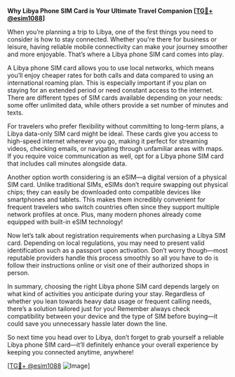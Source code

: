 **Why Libya Phone SIM Card is Your Ultimate Travel Companion [[TG💪+ @esim1088](https://t.me/s/esim1088)]**

When you’re planning a trip to Libya, one of the first things you need to consider is how to stay connected. Whether you're there for business or leisure, having reliable mobile connectivity can make your journey smoother and more enjoyable. That’s where a Libya phone SIM card comes into play. 

A Libya phone SIM card allows you to use local networks, which means you’ll enjoy cheaper rates for both calls and data compared to using an international roaming plan. This is especially important if you plan on staying for an extended period or need constant access to the internet. There are different types of SIM cards available depending on your needs: some offer unlimited data, while others provide a set number of minutes and texts.

For travelers who prefer flexibility without committing to long-term plans, a Libya data-only SIM card might be ideal. These cards give you access to high-speed internet wherever you go, making it perfect for streaming videos, checking emails, or navigating through unfamiliar areas with maps. If you require voice communication as well, opt for a Libya phone SIM card that includes call minutes alongside data.

Another option worth considering is an eSIM—a digital version of a physical SIM card. Unlike traditional SIMs, eSIMs don’t require swapping out physical chips; they can easily be downloaded onto compatible devices like smartphones and tablets. This makes them incredibly convenient for frequent travelers who switch countries often since they support multiple network profiles at once. Plus, many modern phones already come equipped with built-in eSIM technology!

Now let’s talk about registration requirements when purchasing a Libya SIM card. Depending on local regulations, you may need to present valid identification such as a passport upon activation. Don’t worry though—most reputable providers handle this process smoothly so all you have to do is follow their instructions online or visit one of their authorized shops in person.

In summary, choosing the right Libya phone SIM card depends largely on what kind of activities you anticipate during your stay. Regardless of whether you lean towards heavy data usage or frequent calling needs, there’s a solution tailored just for you! Remember always check compatibility between your device and the type of SIM before buying—it could save you unnecessary hassle later down the line.

So next time you head over to Libya, don’t forget to grab yourself a reliable Libya phone SIM card—it’ll definitely enhance your overall experience by keeping you connected anytime, anywhere!

[[TG💪+ @esim1088](https://t.me/s/esim1088) ![Image](https://i.postimg.cc/Y0z9fWf4/image.png)]